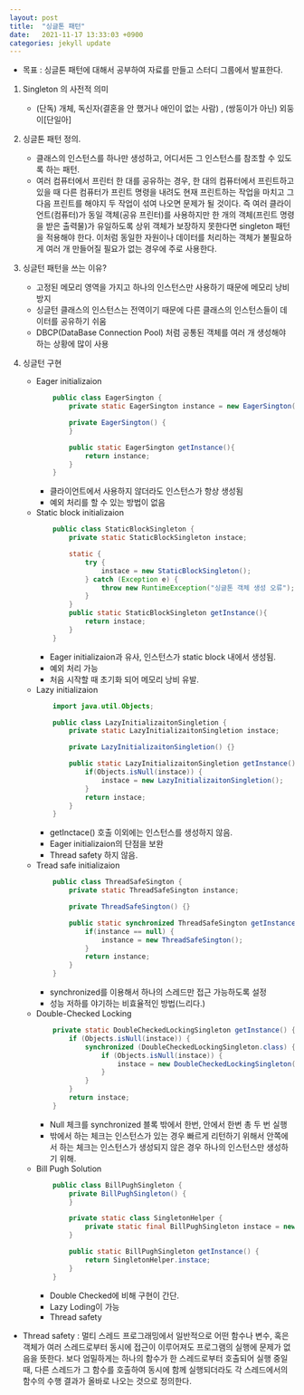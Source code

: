```yaml
---
layout: post
title:  "싱글톤 패턴"
date:   2021-11-17 13:33:03 +0900
categories: jekyll update
---
```

- 목표 : 싱글톤 패턴에 대해서 공부하여 자료를 만들고 스터디 그룹에서 발표한다.

1. Singleton 의 사전적 의미
	- (단독) 개체, 독신자(결혼을 안 했거나 애인이 없는 사람) , (쌍둥이가 아닌) 외둥이[단일아]
2. 싱글톤 패턴 정의.
	- 클래스의 인스턴스를 하나만 생성하고, 어디서든 그 인스턴스를 참조할 수 있도록 하는 패턴.
	- 여러 컴퓨터에서 프린터 한 대를 공유하는 경우, 한 대의 컴퓨터에서 프린트하고 있을 때 다른 컴퓨터가 프린트 명령을 내려도 현재 프린트하는 작업을 마치고 그다음 프린트를 해야지 두 작업이 섞여 나오면 문제가 될 것이다. 즉 여러 클라이언트(컴퓨터)가 동일 객체(공유 프린터)를 사용하지만 한 개의 객체(프린트 명령을 받은 출력물)가 유일하도록 상위 객체가 보장하지 못한다면 singleton 패턴을 적용해야 한다. 이처럼 동일한 자원이나 데이터를 처리하는 객체가 불필요하게 여러 개 만들어질 필요가 없는 경우에 주로 사용한다.


3. 싱글턴 패턴을 쓰는 이유?
	- 고정된 메모리 영역을 가지고 하나의 인스턴스만 사용하기 때문에 메모리 낭비 방지
	- 싱글턴 클래스의 인스턴스는 전역이기 때문에 다른 클래스의 인스턴스들이 데이터를 공유하기 쉬움
	- DBCP(DataBase Connection Pool) 처럼 공통된 객체를 여러 개 생성해야 하는 상황에 많이 사용

4. 싱글턴 구현
	- Eager initializaion
		```java
			public class EagerSington {
				private static EagerSington instance = new EagerSington();

				private EagerSington() {
				}

				public static EagerSington getInstance(){
					return instance;
				}
			}
		```
		- 클라이언트에서 사용하지 않더라도 인스턴스가 항상 생성됨
		- 예외 처리를 할 수 있는 방법이 없음
	- Static block initializaion
		```java
			public class StaticBlockSingleton {
				private static StaticBlockSingleton instace;

				static {
					try {
						instace = new StaticBlockSingleton();
					} catch (Exception e) {
						throw new RuntimeException("싱글톤 객체 생성 오류");
					}
				}
				public static StaticBlockSingleton getInstance(){
					return instace;
				}
			}
		```
		- Eager initializaion과 유사, 인스턴스가  static block 내에서 생성됨.
		- 예외 처리 가능
		- 처음  시작할 때 초기화 되어 메모리 낭비 유발.
	- Lazy initializaion
		```java
			import java.util.Objects;

			public class LazyInitializaitonSingletion {
				private static LazyInitializaitonSingletion instace;

				private LazyInitializaitonSingletion() {}

				public static LazyInitializaitonSingletion getInstance() {
					if(Objects.isNull(instace)) {
						instace = new LazyInitializaitonSingletion();
					}
					return instace;
				}
			}
		```
		- getInctace() 호출 이외에는 인스턴스를 생성하지 않음.
		- Eager initializaion의 단점을 보완
		- Thread safety 하지 않음.
	- Tread safe initializaion
		```java
			public class ThreadSafeSington {
				private static ThreadSafeSington instance;

				private ThreadSafeSington() {}

				public static synchronized ThreadSafeSington getInstance(){
					if(instance == null) {
						instance = new ThreadSafeSington();
					}
					return instance;
				}
			}
		```
		- synchronized를 이용해서 하나의 스레드만 접근 가능하도록 설정
		- 성능 저하를 야기하는 비효율적인 방법(느리다.)
	- Double-Checked Locking
		```java
			private static DoubleCheckedLockingSingleton getInstance() {
				if (Objects.isNull(instace)) {
					synchronized (DoubleCheckedLockingSingleton.class) {
						if (Objects.isNull(instace)) {
							instace = new DoubleCheckedLockingSingleton();
						}
					}
				}
				return instace;
			}
		```
		- Null 체크를 synchronized 블록 밖에서 한번, 안에서 한번 총 두 번 실행
		- 밖에서 하는 체크는 인스턴스가 있는 경우 빠르게 리턴하기 위해서 안쪽에서 하는 체크는 인스턴스가 생성되지 않은 경우 하나의 인스턴스만 생성하기 위해.
	- Bill Pugh Solution
		```java
			public class BillPughSingleton {
				private BillPughSingleton() {
				}

				private static class SingletonHelper {
					private static final BillPughSingleton instace = new BillPughSingleton();
				}

				public static BillPughSingleton getInstance() {
					return SingletonHelper.instace;
				}
			}
		```
		- Double Checked에 비해 구현이 간단.
		- Lazy Loding이 가능
		- Thread safety

- Thread safety : 멀티 스레드 프로그래밍에서 일반적으로 어떤 함수나 변수, 혹은 객체가 여러 스레드로부터 동시에 접근이 이루어져도 프로그램의 실행에 문제가 없음을 뜻한다. 보다 엄밀하게는 하나의 함수가 한 스레드로부터 호출되어 실행 중일 때, 다른 스레드가 그 함수를 호출하여 동시에 함께 실행되더라도 각 스레드에서의 함수의 수행 결과가 올바로 나오는 것으로 정의한다.